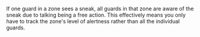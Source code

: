 If one guard in a zone sees a sneak, all guards in that zone are aware of the sneak due to talking being a free action. This effectively means you only have to track the zone's level of alertness rather than all the individual guards.